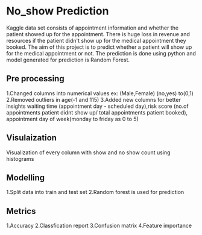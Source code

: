# No_show Prediction
Kaggle data set consists of appointment information and whether the patient showed up for the appointment. There is huge loss in revenue and resources if the patient didn't show up for the medical appointment they booked. The aim of this project is to predict whether a patient will show up for the medical appointment or not. The prediction is done using python and model generated for prediction is Random Forest.

## Pre processing
1.Changed columns into numerical values ex: (Male,Female) (no,yes) to(0,1)
2.Removed outliers in age(-1 and 115)
3.Added new columns for better insights waiting time (appointment day - scheduled day),risk score (no.of appointments patient didnt show up/ total appointments patient booked), appointment day of week(monday to friday as 0 to 5)

## Visulaization
Visualization of every column with show and no show count using histograms

## Modelling
1.Split data into train and test set
2.Random forest is used for prediction

## Metrics
1.Accuracy
2.Classfication report
3.Confusion matrix
4.Feature importance